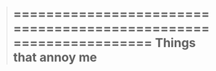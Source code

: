 > =================================================================
> Things that annoy me
> =================================================================
 
  
  
  
  
